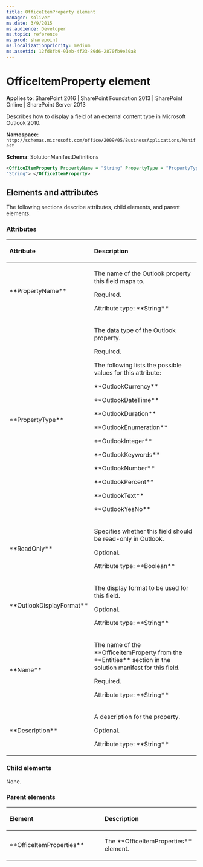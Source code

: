 ```yaml
---
title: OfficeItemProperty element
manager: soliver
ms.date: 3/9/2015
ms.audience: Developer
ms.topic: reference
ms.prod: sharepoint
ms.localizationpriority: medium
ms.assetid: 12fd8fb9-91eb-4f23-89d6-2870fb9e30a8
---
```


# OfficeItemProperty element

**Applies to**: SharePoint 2016 | SharePoint Foundation 2013 | SharePoint Online | SharePoint Server 2013

Describes how to display a field of an external content type in Microsoft Outlook 2010.

**Namespace**: `http://schemas.microsoft.com/office/2009/05/BusinessApplications/Manifest`

**Schema**: SolutionManifestDefinitions

```XML
<OfficeItemProperty PropertyName = "String" PropertyType = "PropertyType" ReadOnly = "Bolean" OutlookDisplayFormat = "String" Name = "String" Description = 
"String"> </OfficeItemProperty>
```

## Elements and attributes

The following sections describe attributes, child elements, and parent elements.

### Attributes

<table>
<colgroup>
<col width="20%" />
<col width="80%" />
</colgroup>
<thead>
<tr class="header">
<th align="left"><p>Attribute</p></th>
<th align="left"><p>Description</p></th>
</tr>
</thead>
<tbody>
<tr class="odd">
<td align="left"><p>**PropertyName**</p></td>
<td align="left"><p>The name of the Outlook property this field maps to.</p>
<p>Required.</p>
<p>Attribute type: **String**</p></td>
</tr>
<tr class="even">
<td align="left"><p>**PropertyType**</p></td>
<td align="left"><p>The data type of the Outlook property.</p>
<p>Required.</p>
<p>The following lists the possible values for this attribute:</p>
<p>**OutlookCurrency**</p>
<p>**OutlookDateTime**</p>
<p>**OutlookDuration**</p>
<p>**OutlookEnumeration**</p>
<p>**OutlookInteger**</p>
<p>**OutlookKeywords**</p>
<p>**OutlookNumber**</p>
<p>**OutlookPercent**</p>
<p>**OutlookText**</p>
<p>**OutlookYesNo**</p></td>
</tr>
<tr class="odd">
<td align="left"><p>**ReadOnly**</p></td>
<td align="left"><p>Specifies whether this field should be read-only in Outlook.</p>
<p>Optional.</p>
<p>Attribute type: **Boolean**</p></td>
</tr>
<tr class="even">
<td align="left"><p>**OutlookDisplayFormat**</p></td>
<td align="left"><p>The display format to be used for this field.</p>
<p>Optional.</p>
<p>Attribute type: **String**</p></td>
</tr>
<tr class="odd">
<td align="left"><p>**Name**</p></td>
<td align="left"><p>The name of the **OfficeItemProperty</span> from the **Entities** section in the solution manifest for this field.</p>
<p>Required.</p>
<p>Attribute type: **String**</p></td>
</tr>
<tr class="even">
<td align="left"><p>**Description**</p></td>
<td align="left"><p>A description for the property.</p>
<p>Optional.</p>
<p>Attribute type: **String**</p></td>
</tr>
</tbody>
</table>

### Child elements

None.

### Parent elements

<table>
<colgroup>
<col width="50%" />
<col width="50%" />
</colgroup>
<thead>
<tr class="header">
<th align="left"><p>Element</p></th>
<th align="left"><p>Description</p></th>
</tr>
</thead>
<tbody>
<tr class="odd">
<td align="left"><p>**OfficeItemProperties**</p></td>
<td align="left"><p>The **OfficeItemProperties** element.</p></td>
</tr>
</tbody>
</table>

<br/>

<br/>








